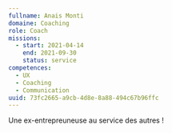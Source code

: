 ```yaml
---
fullname: Anais Monti
domaine: Coaching
role: Coach
missions:
  - start: 2021-04-14
    end: 2021-09-30
    status: service
competences:
  - UX
  - Coaching
  - Communication
uuid: 73fc2665-a9cb-4d8e-8a88-494c67b96ffc
---
```

Une ex-entrepreuneuse au service des autres !